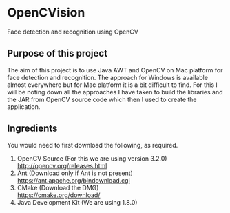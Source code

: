 # OpenCVision
Face detection and recognition using OpenCV

## Purpose of this project
The aim of this project is to use Java AWT and OpenCV on Mac platform for face detection and recognition. The approach for Windows is available almost everywhere but for Mac platform it is a bit difficult to find. For this I will be noting down all the approaches I have taken to build the libraries and the JAR from OpenCV source code which then I used to create the application.

## Ingredients
You would need to first download the following, as required.

1. OpenCV Source (For this we are using version 3.2.0)  
   http://opencv.org/releases.html
2. Ant (Download only if Ant is not present)  
   https://ant.apache.org/bindownload.cgi
3. CMake (Download the DMG)  
   https://cmake.org/download/
4. Java Development Kit (We are using 1.8.0)

